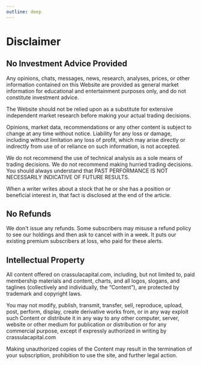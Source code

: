 ```yaml
---
outline: deep
---
```


# Disclaimer

## No Investment Advice Provided

Any opinions, chats, messages, news, research, analyses, prices, or other information contained on this Website are provided as general market information for educational and entertainment purposes only, and do not constitute investment advice.

The Website should not be relied upon as a substitute for extensive independent market research before making your actual trading decisions.

Opinions, market data, recommendations or any other content is subject to change at any time without notice. Liability for any loss or damage, including without limitation any loss of profit, which may arise directly or indirectly from use of or reliance on such information, is not accepted.

We do not recommend the use of technical analysis as a sole means of trading decisions. We do not recommend making hurried trading decisions. You should always understand that PAST PERFORMANCE IS NOT NECESSARILY INDICATIVE OF FUTURE RESULTS.

When a writer writes about a stock that he or she has a position or beneficial interest in, that fact is disclosed at the end of the article.


## No Refunds

We don't issue any refunds. Some subscribers may misuse a refund policy to see
our holdings and then ask to cancel with in a week. It puts our existing premium
subscribers at loss, who paid for these alerts.


## Intellectual Property

All content offered on crassulacapital.com, including, but not limited to, paid
membership materials and content, charts, and all logos, slogans, and taglines
(collectively and individually, the “Content”), are protected by trademark and
copyright laws.

You may not modify, publish, transmit, transfer, sell, reproduce, upload, post,
perform, display, create derivative works from, or in any way exploit such
Content or distribute it in any way to any other computer, server, website or
other medium for publication or distribution or for any commercial purpose,
except if expressly authorized in writing by crassulacapital.com

Making unauthorized copies of the Content may result in the termination of your
subscription, prohibition to use the site, and further legal action.


